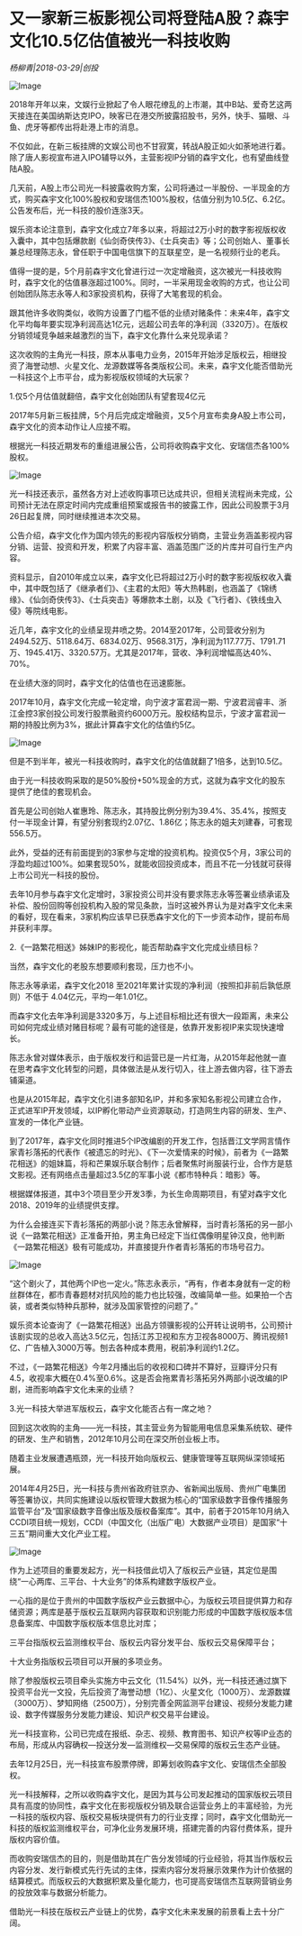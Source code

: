# 又一家新三板影视公司将登陆A股？森宇文化10.5亿估值被光一科技收购

*杨柳青|2018-03-29|创投*

![Image](http://p2.pstatp.com/large/pgc-image/1522383959910d00ec6935d)

2018年开年以来，文娱行业掀起了令人眼花缭乱的上市潮，其中B站、爱奇艺这两天接连在美国纳斯达克IPO，映客已在港交所披露招股书，另外，快手、猫眼、斗鱼、虎牙等都传出将赴港上市的消息。

不仅如此，在新三板挂牌的文娱公司也不甘寂寞，转战A股正如火如荼地进行着。除了唐人影视宣布进入IPO辅导以外，主营影视IP分销的森宇文化，也有望曲线登陆A股。

几天前，A股上市公司光一科披露收购方案，公司将通过一半股份、一半现金的方式，购买森宇文化100%股权和安瑞信杰100%股权，估值分别为10.5亿、6.2亿。公告发布后，光一科技的股价连涨3天。

娱乐资本论注意到，森宇文化成立7年多以来，将超过2万小时的数字影视版权收入囊中，其中包括爆款剧《仙剑奇侠传3》、《士兵突击》等；公司创始人、董事长兼总经理陈志永，曾任职于中国电信旗下的互联星空，是一名视频行业的老兵。

值得一提的是，5个月前森宇文化曾进行过一次定增融资，这次被光一科技收购时，森宇文化的估值暴涨超过100%。同时，一半采用现金收购的方式，也让公司创始团队陈志永等人和3家投资机构，获得了大笔套现的机会。

跟其他许多收购类似，收购方设置了门槛不低的业绩对赌条件：未来4年，森宇文化平均每年要实现净利润高达1亿元，远超公司去年的净利润（3320万）。在版权分销领域竞争越来越激烈的当下，森宇文化靠什么来兑现承诺？

这次收购的主角光一科技，原本从事电力业务，2015年开始涉足版权云，相继投资了海誉动想、火星文化、龙源数媒等各类版权公司。未来，森宇文化能否借助光一科技这个上市平台，成为影视版权领域的大玩家？

1.仅5个月估值就翻倍，森宇文化创始团队有望套现4亿元

2017年5月新三板挂牌，5个月后完成定增融资，又5个月宣布卖身A股上市公司，森宇文化的资本动作让人应接不暇。

根据光一科技近期发布的重组进展公告，公司将收购森宇文化、安瑞信杰各100%股权。

![Image](http://p2.pstatp.com/large/pgc-image/15223839599916f25d91006)

光一科技还表示，虽然各方对上述收购事项已达成共识，但相关流程尚未完成，公司预计无法在原定时间内完成重组预案或报告书的披露工作，因此公司股票于3月26日起复牌，同时继续推进本次交易。

公告介绍，森宇文化作为国内领先的影视内容版权分销商，主营业务涵盖影视内容分销、运营、投资和开发，积累了内容丰富、涵盖范围广泛的片库并可自行生产内容。

资料显示，自2010年成立以来，森宇文化已将超过2万小时的数字影视版权收入囊中，其中既包括了《继承者们》、《主君的太阳》等大热韩剧，也涵盖了《锦绣缘》、《仙剑奇侠传3》、《士兵突击》等爆款本土剧，以及《飞行者》、《铁线虫入侵》等院线电影。

近几年，森宇文化的业绩呈现井喷之势。2014至2017年，公司营收分别为2494.52万、5118.64万、6834.02万、9568.31万，净利润为117.77万、1791.71万、1945.41万、3320.57万。尤其是2017年，营收、净利润增幅高达40%、70%。

在业绩大涨的同时，森宇文化的估值也在迅速膨胀。

2017年10月，森宇文化完成一轮定增，向宁波才富君润一期、宁波君润睿丰、浙江金控3家创投公司发行股票融资约6000万元。股权结构显示，宁波才富君润一期的持股比例为3%，据此计算森宇文化的估值约5亿。

![Image](http://p2.pstatp.com/large/pgc-image/15223839599414ebaec1c92)

但是不到半年，被光一科技收购时，森宇文化的估值就翻了1倍多，达到10.5亿。

由于光一科技收购采取的是50%股份+50%现金的方式，这就为森宇文化的股东提供了绝佳的套现机会。

首先是公司创始人崔惠玲、陈志永，其持股比例分别为39.4%、35.4%，按照支付一半现金计算，有望分别套现约2.07亿、1.86亿；陈志永的姐夫刘建春，可套现556.5万。

此外，受益的还有前面提到的3家参与定增的投资机构。投资仅5个月，3家公司的浮盈均超过100%。如果套现50%，就能收回投资成本，而且不花一分钱就可获得上市公司光一科技的股份。

去年10月参与森宇文化定增时，3家投资公司并没有要求陈志永等签署业绩承诺及补偿、股份回购等创投机构入股的常见条款，当时这被外界认为是对森宇文化未来的看好，现在看来，3家机构应该早已获悉森宇文化的下一步资本动作，提前布局并获利丰厚。

2.《一路繁花相送》姊妹IP的影视化，能否帮助森宇文化完成业绩目标？

当然，森宇文化的老股东想要顺利套现，压力也不小。

陈志永等承诺，森宇文化2018 至2021年累计实现的净利润（按照扣非前后孰低原则）不低于 4.04亿元，平均一年1.01亿。

而森宇文化去年净利润是3320多万，与上述目标相比还有很大一段距离，未来公司如何完成业绩对赌目标呢？最有可能的途径是，依靠开发影视IP来实现快速增长。

陈志永曾对媒体表示，由于版权发行和运营已是一片红海，从2015年起他就一直在思考森宇文化转型的问题，具体做法是从发行切入，往上游去做内容，往下游去铺渠道。

也是从2015年起，森宇文化引进多部知名IP，并和多家知名影视公司建立合作，正式进军IP开发领域，以IP孵化带动产业资源联动，打造网生内容的研发、生产、宣发的一体化产业链。

到了2017年，森宇文化同时推进5个IP改编剧的开发工作，包括晋江文学网言情作家青衫落拓的代表作《被遗忘的时光》、《下一次爱情来的时候》，前者为《一路繁花相送》的姐妹篇，将和芒果娱乐联合制作；后者聚焦时尚服装行业，合作方是慈文影视。还有网络点击量超过3.5亿的军事小说《都市特种兵：暗影》等。

根据媒体报道，其中3个项目至少开发3季，为长生命周期项目，有望对森宇文化2018、2019年的业绩提供支撑。

为什么会接连买下青衫落拓的两部小说？陈志永曾解释，当时青衫落拓的另一部小说《一路繁花相送》正准备开拍，男主角已经定下当红偶像明星钟汉良，他判断《一路繁花相送》极有可能成功，并直接提升作者青衫落拓的市场号召力。

![Image](http://p2.pstatp.com/large/pgc-image/1522383959946f64266e97b)

“这个剧火了，其他两个IP也一定火。”陈志永表示，“再有，作者本身就有一定的粉丝群体在，都市青春题材对抗风险的能力也比较强，改编简单一些。如果拍一个古装，或者类似特种兵那种，就涉及国家管控的问题了。”

娱乐资本论查询了《一路繁花相送》出品方领骥影视的公开转让说明书，公司预计该剧实现的总收入高达3.5亿元，包括江苏卫视和东方卫视各8000万、腾讯视频1亿、广告植入3000万等。刨去各种成本费用，税前净利润约1.2亿。

不过，《一路繁花相送》今年2月播出后的收视和口碑并不算好，豆瓣评分只有4.5，收视率大概在0.4%至0.6%。这是否会拖累青衫落拓另外两部小说改编的IP剧，进而影响森宇文化未来的业绩？

3.光一科技大举进军版权云，森宇文化能否占有一席之地？

回到这次收购的主角——光一科技，其主营业务为智能用电信息采集系统软、硬件的研发、生产和销售，2012年10月公司在深交所创业板上市。

随着主业发展遭遇瓶颈，光一科技开始向版权云、健康管理等互联网纵深领域拓展。

2014年4月25日，光一科技与贵州省政府驻京办、省新闻出版局、贵州广电集团等签署协议，共同实施建设以版权管理大数据为核心的“国家级数字音像传播服务监管平台”及“国家级数字音像出版及版权备案库”。其中，前者于2015年10月纳入CCDI项目统一规划，CCDI（中国文化（出版广电）大数据产业项目）是国家“十三五”期间重大文化产业工程。

![Image](http://p2.pstatp.com/large/pgc-image/152238396012199dadd29c7)

作为上述项目的重要发起方，光一科技借此切入了版权云产业链，其定位是围绕“一心两库、三平台、十大业务”的体系构建数字版权产业。

一心指的是位于贵州的中国数字版权产业云数据中心，为版权云项目提供算力和存储资源；两库是基于版权云互联网内容获取和识别能力形成的中国数字版权版本信息备案库、中国数字版权版本信息比对库；

三平台指版权云监测维权平台、版权云内容分发平台、版权云交易保障平台；

十大业务指版权云项目可以开展的多项业务。

除了参股版权云项目牵头实施方中云文化（11.54%）以外，光一科技还通过旗下投资平台光一文投，先后投资了海誉动想（1亿）、火星文化（1000万）、龙源数媒（3000万）、梦知网络（2500万），分别完善全网监测平台建设、视频分发能力建设、数字传媒服务分发能力建设、知识产权交易平台建设。

光一科技宣称，公司已完成在报纸、杂志、视频、教育图书、知识产权等IP业态的布局，形成从内容确权—投送分发—监测维权—交易保障的版权云生态产业链。

去年12月25日，光一科技宣布股票停牌，即筹划收购森宇文化、安瑞信杰全部股权。

光一科技解释，之所以收购森宇文化，是因为其与公司发起推动的国家版权云项目具有高度的协同性，森宇文化在影视版权分销及联合运营业务上的丰富经验，为光一科技的版权内容、版权交易板块提供有力的行业支撑；同时，森宇文化借助光一科技的版权监测维权平台，可净化业务发展环境，搭建完善的内容付费体系，提升版权内容价值。

而收购安瑞信杰的目的，则是借助其在广告分发领域的行业经验，将其当作版权云内容分发、发行新模式先行先试的主体，探索内容分发将展示效果作为计价依据的结算模式。而版权云的大数据积累及量化能力，也可提高安瑞信杰互联网营销业务的投放效率与数据分析能力。

借助光一科技在版权云产业链上的优势，森宇文化未来发展的前景看上去十分广阔。

